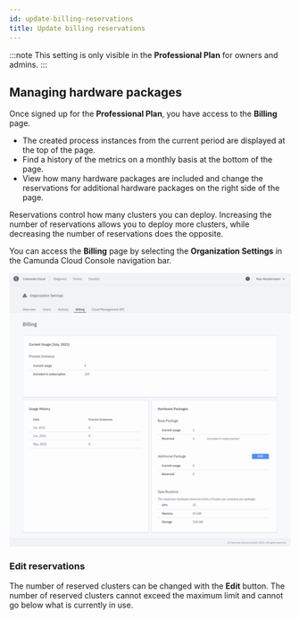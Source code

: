 ```yaml
---
id: update-billing-reservations
title: Update billing reservations
---
```


:::note
This setting is only visible in the **Professional Plan** for owners and admins.
:::

## Managing hardware packages

Once signed up for the **Professional Plan**, you have access to the **Billing** page.

- The created process instances from the current period are displayed at the top of the page.
- Find a history of the metrics on a monthly basis at the bottom of the page.
- View how many hardware packages are included and change the reservations for additional hardware packages on the right side of the page.

Reservations control how many clusters you can deploy. Increasing the number of reservations allows you to deploy more clusters, while decreasing the number of reservations does the opposite.

You can access the **Billing** page by selecting the **Organization Settings** in the Camunda Cloud Console navigation bar.

![billing-overview](./img/billing-overview.png)

### Edit reservations

The number of reserved clusters can be changed with the **Edit** button. The number of reserved clusters cannot exceed the maximum limit and cannot go below what is currently in use.
